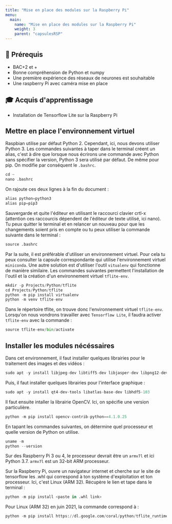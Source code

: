 ```yaml
---
title: "Mise en place des modules sur la Raspberry Pi"
menu:
  main:
    name: "Mise en place des modules sur la Raspberry Pi"
    weight: 3
    parent: "capsulesRSP"
---
```


## 🎒 Prérequis

* BAC+2 et +
* Bonne compréhension de Python et numpy
* Une première expérience des réseaux de neurones est souhaitable
* Une raspberry Pi avec caméra mise en place

## 🎓 Acquis d'apprentissage

* Installation de Tensorflow Lite sur la Raspberry Pi


## Mettre en place l'environnement virtuel 

Raspbian utilise par défaut Python 2. Cependant, ici, nous devons utiliser Python 3. 
Les commandes suivantes à taper dans le terminal créent un alias, c'est à dire
que lorsque nous écrirons une commande avec Python sans spécifier la version, 
Python 3 sera utilisé par défaut. De même pour pip.
On modifie par conséquent le `.bashrc`.

```python 
cd ~
nano .bashrc 
```

On rajoute ces deux lignes à la fin du document : 

```python 
alias python=python3
alias pip=pip3 
```

Sauvergarde et quite l'éditeur en utilisant le raccourci clavier crtl-x (attention ces raccourcis dépendent 
de l'éditeur de texte utilisé, ici nano). Tu peux quitter le terminal et en relancer un nouveau pour que les
changements soient pris en compte ou tu peux utiliser la commande suivante dans le terminal :

```python 
source .bashrc
```

Par la suite, il est préférable d'utiliser un environnement virtuel. 
Pour cela tu peux consulter la capsule correspondante qui utilise l'environnement virtuel `miniconda`.
Une autre solution est d'utiliser l'outil `vitualenv` qui fonctionne de manière similaire. 
Les commandes suivantes permettent l'installation de l'outil et la création 
d'un environnement virtuel `tflite-env`.

```python 
mkdir -p Projects/Python/tflite
cd Projects/Python/tflite
python -m pip install virtualenv
python -m venv tflite-env
```

Dans le répertoire tflite, on trouve donc l'environnement virtuel `tflite-env`. 
Lorsqu'on nous vondrons travailler avec `Tensorflow Lite`, il faudra activer 
`tflite-env` avec la commande :

```python 
source tflite-env/bin/activate
```

## Installer les modules nécéssaires 

Dans cet environnement, il faut installer quelques librairies pour le traitement des images et des vidéos : 

```python 
sudo apt -y install libjpeg-dev libtiff5-dev libjasper-dev libpng12-dev libavcodec-dev libavformat-dev libswscale-dev libv4l-dev libxvidcore-dev libx264-dev
```

Puis, il faut installer quelques librairies pour l'interface graphique : 

```python 
sudo apt -y install qt4-dev-tools libatlas-base-dev libhdf5-103 
```

Il faut ensuite intaller la librairie OpenCV. Ici, on spécifie une version particulière.


```python 
python -m pip install opencv-contrib-python==4.1.0.25
```

En tapant les commandes suivantes, on détermine quel processeur et quelle version de Python on utilise.

```python 
uname -m
python --version
```

Sur des Raspberry Pi 3 ou 4, le processeur devrait être un `armv7l` et ici Python 3.7.
`armv7l` est un 32-bit ARM processeur.

Sur la Raspberry Pi, ouvre un navigateur internet et cherche sur le site de tensorflow les .whl 
qui correspond à ton système d'exploitation et ton processeur. Ici, c'est Linux (ARM 32). 
Récupère le lien et tape dans le terminal  : 

```python 
python -m pip install <paste in .whl link>
```
Pour Linux (ARM 32) en juin 2021, la commande correspond à :

```python 
python -m pip install https://dl.google.com/coral/python/tflite_runtime-2.1.0.post1-cp37-cp37m-linux_armv7l.whl
```
